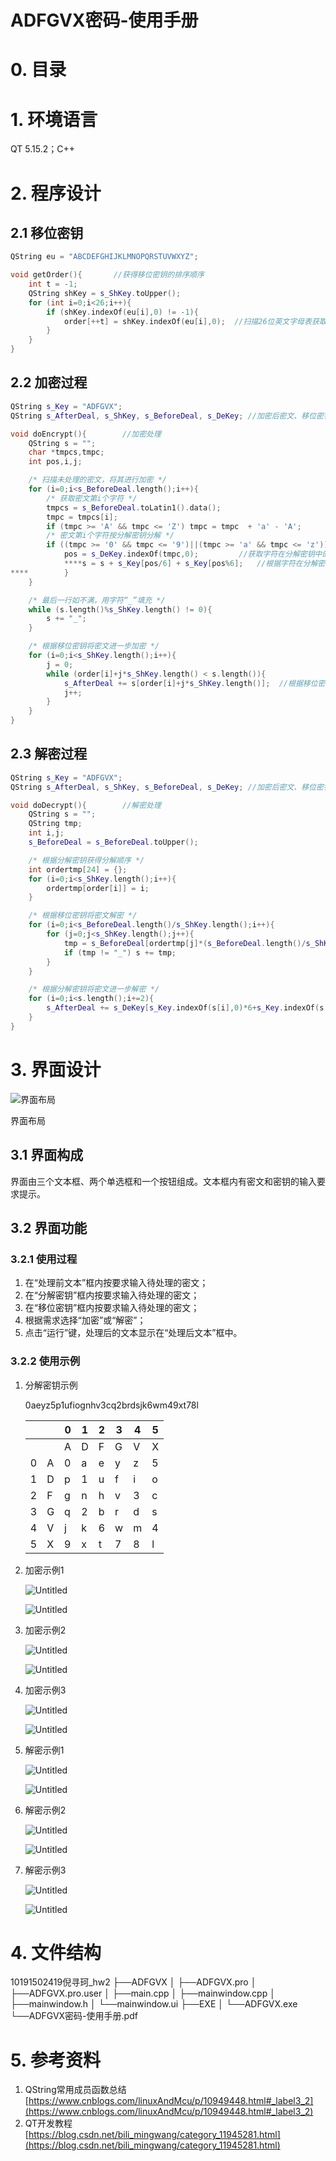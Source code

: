 # ADFGVX密码-使用手册

# 0. 目录

# 1. 环境语言

QT 5.15.2；C++

# 2. 程序设计

## 2.1 移位密钥

```cpp
QString eu = "ABCDEFGHIJKLMNOPQRSTUVWXYZ";

void getOrder(){       //获得移位密钥的排序顺序
    int t = -1;
    QString shKey = s_ShKey.toUpper();
    for (int i=0;i<26;i++){
        if (shKey.indexOf(eu[i],0) != -1){
            order[++t] = shKey.indexOf(eu[i],0);  //扫描26位英文字母表获取移位密钥字母排序数组order的值
        }
    }
}
```

## 2.2 加密过程

```cpp
QString s_Key = "ADFGVX";
QString s_AfterDeal, s_ShKey, s_BeforeDeal, s_DeKey; //加密后密文、移位密钥、加密前密文、分解密钥

void doEncrypt(){        //加密处理
    QString s = "";
    char *tmpcs,tmpc;
    int pos,i,j;

    /* 扫描未处理的密文，将其进行加密 */
    for (i=0;i<s_BeforeDeal.length();i++){
        /* 获取密文第i个字符 */
        tmpcs = s_BeforeDeal.toLatin1().data();
        tmpc = tmpcs[i];
        if (tmpc >= 'A' && tmpc <= 'Z') tmpc = tmpc  + 'a' - 'A';
        /* 密文第i个字符按分解密钥分解 */
        if ((tmpc >= '0' && tmpc <= '9')||(tmpc >= 'a' && tmpc <= 'z')){
            pos = s_DeKey.indexOf(tmpc,0);         //获取字符在分解密钥中的坐标
            ****s = s + s_Key[pos/6] + s_Key[pos%6];   //根据字符在分解密钥中的位置将其分解
****        }
    }

    /* 最后一行如不满，用字符“_”填充 */
    while (s.length()%s_ShKey.length() != 0){
        s += "_";
    }

    /* 根据移位密钥将密文进一步加密 */
    for (i=0;i<s_ShKey.length();i++){
        j = 0;
        while (order[i]+j*s_ShKey.length() < s.length()){
            s_AfterDeal += s[order[i]+j*s_ShKey.length()];  //根据移位密钥字母顺序进行置换加密，生成密文
            j++;
        }
    }
}
```

## 2.3 解密过程

```cpp
QString s_Key = "ADFGVX";
QString s_AfterDeal, s_ShKey, s_BeforeDeal, s_DeKey; //加密后密文、移位密钥、加密前密文、分解密钥

void doDecrypt(){        //解密处理
    QString s = "";
    QString tmp;
    int i,j;
    s_BeforeDeal = s_BeforeDeal.toUpper();

    /* 根据分解密钥获得分解顺序 */
    int ordertmp[24] = {};
    for (i=0;i<s_ShKey.length();i++){
        ordertmp[order[i]] = i;
    }

    /* 根据移位密钥将密文解密 */
    for (i=0;i<s_BeforeDeal.length()/s_ShKey.length();i++){
        for (j=0;j<s_ShKey.length();j++){
            tmp = s_BeforeDeal[ordertmp[j]*(s_BeforeDeal.length()/s_ShKey.length())+i]; //根据移位密钥字母顺序逐行还原
            if (tmp != "_") s += tmp;
        }
    }

    /* 根据分解密钥将密文进一步解密 */
    for (i=0;i<s.length();i+=2){
        s_AfterDeal += s_DeKey[s_Key.indexOf(s[i],0)*6+s_Key.indexOf(s[i+1],0)];  //根据计算得到的该字符在分解密钥中对应的下标进行解密
    }
}
```

# 3. 界面设计

![界面布局](source\pictures/Untitled.png)

界面布局

## 3.1 界面构成

界面由三个文本框、两个单选框和一个按钮组成。文本框内有密文和密钥的输入要求提示。

## 3.2 界面功能

### 3.2.1 使用过程

1. 在“处理前文本”框内按要求输入待处理的密文；
2. 在“分解密钥”框内按要求输入待处理的密文；
3. 在“移位密钥”框内按要求输入待处理的密文；
4. 根据需求选择“加密”或“解密”；
5. 点击“运行”键，处理后的文本显示在“处理后文本”框中。

### 3.2.2 使用示例

1. 分解密钥示例
   
    0aeyz5p1ufiognhv3cq2brdsjk6wm49xt78l
    
    |  |  | 0 | 1 | 2 | 3 | 4 | 5 |
    | --- | --- | --- | --- | --- | --- | --- | --- |
    |  |  | A | D | F | G | V | X |
    | 0 | A | 0 | a | e | y | z | 5 |
    | 1 | D | p | 1 | u | f | i | o |
    | 2 | F | g | n | h | v | 3 | c |
    | 3 | G | q | 2 | b | r | d | s |
    | 4 | V | j | k | 6 | w | m | 4 |
    | 5 | X | 9 | x | t | 7 | 8 | l |
2. 加密示例1
   
    ![Untitled](source\pictures/Untitled%201.png)
    
    ![Untitled](source\pictures/Untitled%202.png)
    
3. 加密示例2
   
    ![Untitled](source\pictures/Untitled%203.png)
    
    ![Untitled](source\pictures/Untitled%204.png)
    
4. 加密示例3
   
    ![Untitled](source\pictures/Untitled%205.png)
    
    ![Untitled](source\pictures/Untitled%206.png)
    
5. 解密示例1
   
    ![Untitled](source\pictures/Untitled%207.png)
    
    ![Untitled](source\pictures/Untitled%208.png)
    
6. 解密示例2
   
    ![Untitled](source\pictures/Untitled%209.png)
    
    ![Untitled](source\pictures/Untitled%2010.png)
    
7. 解密示例3
   
    ![Untitled](source\pictures/Untitled%2011.png)
    
    ![Untitled](source\pictures/Untitled%2012.png)
    

# 4. 文件结构

10191502419倪寻珂_hw2
├──ADFGVX
│      ├──ADFGVX.pro
│      ├──ADFGVX.pro.user
│      ├──main.cpp
│      ├──mainwindow.cpp
│      ├──mainwindow.h
│      └──mainwindow.ui
├──EXE
│      └──ADFGVX.exe
└──ADFGVX密码-使用手册.pdf

# 5. 参考资料

1. QString常用成员函数总结 [https://www.cnblogs.com/linuxAndMcu/p/10949448.html#_label3_2](https://www.cnblogs.com/linuxAndMcu/p/10949448.html#_label3_2)
2. QT开发教程 [https://blog.csdn.net/bili_mingwang/category_11945281.html](https://blog.csdn.net/bili_mingwang/category_11945281.html)